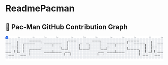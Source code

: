 # ReadmePacman
## 👾 Pac-Man GitHub Contribution Graph

<picture>
  <source media="(prefers-color-scheme: dark)" srcset="https://raw.githubusercontent.com/Pavithran-P12/ReadmePacman/output/pacman-contribution-graph-dark.svg">
  <source media="(prefers-color-scheme: light)" srcset="https://raw.githubusercontent.com/Pavithran-P12/ReadmePacman/output/pacman-contribution-graph.svg">
  <img alt="Pac‑Man contribution graph" src="https://raw.githubusercontent.com/Pavithran-P12/ReadmePacman/output/pacman-contribution-graph.svg">
</picture>
